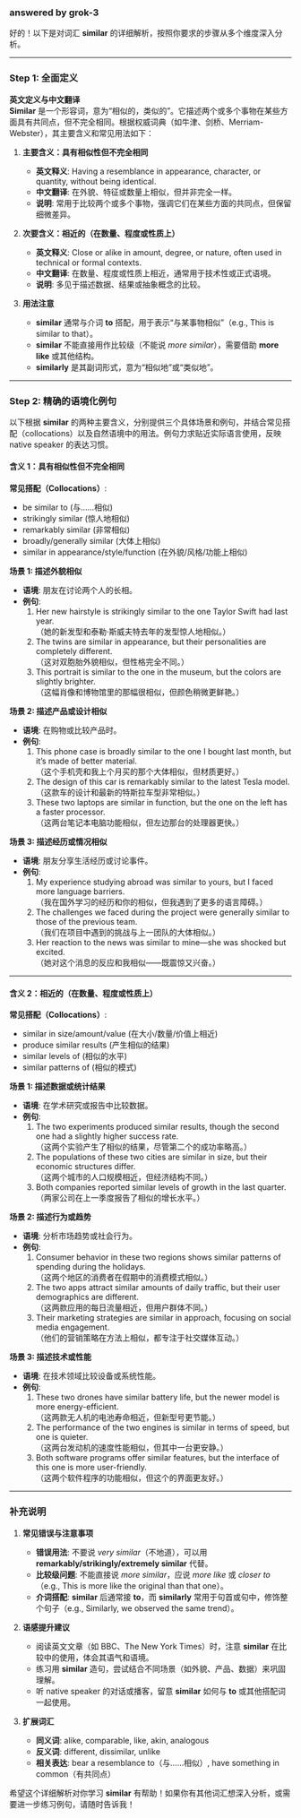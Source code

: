 ### answered by grok-3
好的！以下是对词汇 **similar** 的详细解析，按照你要求的步骤从多个维度深入分析。

---

### Step 1: 全面定义

**英文定义与中文翻译**  
**Similar** 是一个形容词，意为“相似的，类似的”。它描述两个或多个事物在某些方面具有共同点，但不完全相同。根据权威词典（如牛津、剑桥、Merriam-Webster），其主要含义和常见用法如下：

1. **主要含义：具有相似性但不完全相同**  
   - **英文释义**: Having a resemblance in appearance, character, or quantity, without being identical.  
   - **中文翻译**: 在外貌、特征或数量上相似，但并非完全一样。  
   - **说明**: 常用于比较两个或多个事物，强调它们在某些方面的共同点，但保留细微差异。

2. **次要含义：相近的（在数量、程度或性质上）**  
   - **英文释义**: Close or alike in amount, degree, or nature, often used in technical or formal contexts.  
   - **中文翻译**: 在数量、程度或性质上相近，通常用于技术性或正式语境。  
   - **说明**: 多见于描述数据、结果或抽象概念的比较。

3. **用法注意**  
   - **similar** 通常与介词 **to** 搭配，用于表示“与某事物相似”（e.g., This is similar to that）。  
   - **similar** 不能直接用作比较级（不能说 *more similar*），需要借助 **more like** 或其他结构。  
   - **similarly** 是其副词形式，意为“相似地”或“类似地”。  

---

### Step 2: 精确的语境化例句

以下根据 **similar** 的两种主要含义，分别提供三个具体场景和例句，并结合常见搭配（collocations）以及自然语境中的用法。例句力求贴近实际语言使用，反映 native speaker 的表达习惯。

#### 含义 1：具有相似性但不完全相同

**常见搭配（Collocations）**:  
- be similar to (与……相似)  
- strikingly similar (惊人地相似)  
- remarkably similar (非常相似)  
- broadly/generally similar (大体上相似)  
- similar in appearance/style/function (在外貌/风格/功能上相似)  

**场景 1: 描述外貌相似**  
- **语境**: 朋友在讨论两个人的长相。  
- **例句**:  
  1. Her new hairstyle is strikingly similar to the one Taylor Swift had last year.  
     （她的新发型和泰勒·斯威夫特去年的发型惊人地相似。）  
  2. The twins are similar in appearance, but their personalities are completely different.  
     （这对双胞胎外貌相似，但性格完全不同。）  
  3. This portrait is similar to the one in the museum, but the colors are slightly brighter.  
     （这幅肖像和博物馆里的那幅很相似，但颜色稍微更鲜艳。）  

**场景 2: 描述产品或设计相似**  
- **语境**: 在购物或比较产品时。  
- **例句**:  
  1. This phone case is broadly similar to the one I bought last month, but it’s made of better material.  
     （这个手机壳和我上个月买的那个大体相似，但材质更好。）  
  2. The design of this car is remarkably similar to the latest Tesla model.  
     （这款车的设计和最新的特斯拉车型非常相似。）  
  3. These two laptops are similar in function, but the one on the left has a faster processor.  
     （这两台笔记本电脑功能相似，但左边那台的处理器更快。）  

**场景 3: 描述经历或情况相似**  
- **语境**: 朋友分享生活经历或讨论事件。  
- **例句**:  
  1. My experience studying abroad was similar to yours, but I faced more language barriers.  
     （我在国外学习的经历和你的相似，但我遇到了更多的语言障碍。）  
  2. The challenges we faced during the project were generally similar to those of the previous team.  
     （我们在项目中遇到的挑战与上一团队的大体相似。）  
  3. Her reaction to the news was similar to mine—she was shocked but excited.  
     （她对这个消息的反应和我相似——既震惊又兴奋。）  

---

#### 含义 2：相近的（在数量、程度或性质上）

**常见搭配（Collocations）**:  
- similar in size/amount/value (在大小/数量/价值上相近)  
- produce similar results (产生相似的结果)  
- similar levels of (相似的水平)  
- similar patterns of (相似的模式)  

**场景 1: 描述数据或统计结果**  
- **语境**: 在学术研究或报告中比较数据。  
- **例句**:  
  1. The two experiments produced similar results, though the second one had a slightly higher success rate.  
     （这两个实验产生了相似的结果，尽管第二个的成功率略高。）  
  2. The populations of these two cities are similar in size, but their economic structures differ.  
     （这两个城市的人口规模相近，但经济结构不同。）  
  3. Both companies reported similar levels of growth in the last quarter.  
     （两家公司在上一季度报告了相似的增长水平。）  

**场景 2: 描述行为或趋势**  
- **语境**: 分析市场趋势或社会行为。  
- **例句**:  
  1. Consumer behavior in these two regions shows similar patterns of spending during the holidays.  
     （这两个地区的消费者在假期中的消费模式相似。）  
  2. The two apps attract similar amounts of daily traffic, but their user demographics are different.  
     （这两款应用的每日流量相近，但用户群体不同。）  
  3. Their marketing strategies are similar in approach, focusing on social media engagement.  
     （他们的营销策略在方法上相似，都专注于社交媒体互动。）  

**场景 3: 描述技术或性能**  
- **语境**: 在技术领域比较设备或系统性能。  
- **例句**:  
  1. These two drones have similar battery life, but the newer model is more energy-efficient.  
     （这两款无人机的电池寿命相近，但新型号更节能。）  
  2. The performance of the two engines is similar in terms of speed, but one is quieter.  
     （这两台发动机的速度性能相似，但其中一台更安静。）  
  3. Both software programs offer similar features, but the interface of this one is more user-friendly.  
     （这两个软件程序的功能相似，但这个的界面更友好。）  

---

### 补充说明

1. **常见错误与注意事项**  
   - **错误用法**: 不要说 *very similar*（不地道），可以用 **remarkably/strikingly/extremely similar** 代替。  
   - **比较级问题**: 不能直接说 *more similar*，应说 *more like* 或 *closer to*（e.g., This is more like the original than that one）。  
   - **介词搭配**: **similar** 后通常接 **to**，而 **similarly** 常用于句首或句中，修饰整个句子（e.g., Similarly, we observed the same trend）。  

2. **语感提升建议**  
   - 阅读英文文章（如 BBC、The New York Times）时，注意 **similar** 在比较中的使用，体会其语气和语境。  
   - 练习用 **similar** 造句，尝试结合不同场景（如外貌、产品、数据）来巩固理解。  
   - 听 native speaker 的对话或播客，留意 **similar** 如何与 **to** 或其他搭配词一起使用。

3. **扩展词汇**  
   - **同义词**: alike, comparable, like, akin, analogous  
   - **反义词**: different, dissimilar, unlike  
   - **相关表达**: bear a resemblance to（与……相似）, have something in common（有共同点）  

希望这个详细解析对你学习 **similar** 有帮助！如果你有其他词汇想深入分析，或需要进一步练习例句，请随时告诉我！